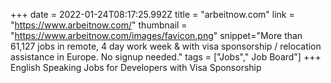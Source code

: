 +++
date = 2022-01-24T08:17:25.992Z
title = "arbeitnow.com"
link = "https://www.arbeitnow.com/"
thumbnail = "https://www.arbeitnow.com/images/favicon.png"
snippet="More than 61,127 jobs in remote, 4 day work week & with visa sponsorship / relocation assistance in Europe. No signup needed."
tags = ["Jobs"," Job Board"]
+++
English Speaking Jobs for Developers with Visa Sponsorship

